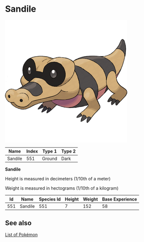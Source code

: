 # Sandile


![Sandile](images/551.png)

| **Name** | **Index** | **Type 1** | **Type 2** |
|----|----|----|----|
| Sandile | 551 | Ground | Dark  |

**Sandile** 


Height is measured in decimeters (1/10th of a meter)

Weight is measured in hectograms (1/10th of a kilogram)

| **Id** | **Name** | **Species Id** | **Height** | **Weight** | **Base Experience** |
|--------|----------|----------------|------------|------------|---------------------|
| 551 | Sandile | 551 | 7 | 152 | 58 |


## See also

[List of Pokémon](../pokemon.md)
